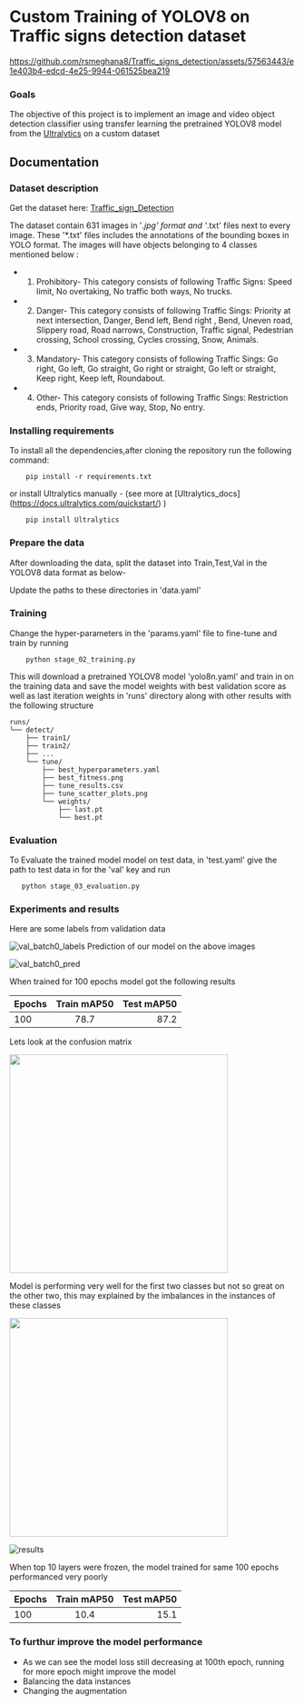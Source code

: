 # Custom Training of YOLOV8 on Traffic signs detection dataset

https://github.com/rsmeghana8/Traffic_signs_detection/assets/57563443/e1e403b4-edcd-4e25-9944-061525bea219

### Goals

The objective of this project is to implement an image and video object detection classifier using transfer learning the pretrained YOLOV8 model from the [Ultralytics](https://ultralytics.com/) on a custom dataset

## Documentation
### Dataset description
Get the dataset here: [Traffic_sign_Detection](https://www.kaggle.com/datasets/valentynsichkar/traffic-signs-dataset-in-yolo-format)

The dataset contain 631 images in '*.jpg' format and '*.txt' files next to every image. These '*.txt' files includes the annotations of the bounding boxes in YOLO format. The images will have objects belonging to 4 classes mentioned below :

* 1. Prohibitory- This category consists of following Traffic Signs: 
 Speed limit, No overtaking, No traffic both ways, No trucks.

* 2. Danger-  This category consists of following Traffic Sings: Priority at next intersection, Danger, Bend left, Bend 
 right , Bend, Uneven road, Slippery road, Road narrows, Construction, Traffic signal, Pedestrian crossing, School crossing, Cycles crossing, Snow, Animals.
* 3. Mandatory- This category consists of following Traffic Sings: 
Go right, Go left, Go straight, Go right or straight, Go left or straight, Keep right, Keep left, Roundabout.

* 4. Other- This category consists of following Traffic Sings: Restriction ends, Priority road, Give way, Stop, No entry.

### Installing requirements
To install all the dependencies,after cloning the repository run the following command:
```
    pip install -r requirements.txt
```

or install Ultralytics manually - (see more at [Ultralytics_docs] (https://docs.ultralytics.com/quickstart/) )
```
    pip install Ultralytics
```

### Prepare the data
After downloading the data, split the dataset into Train,Test,Val in the YOLOV8 data format as below-

Update the paths to these directories in 'data.yaml'

### Training
Change the hyper-parameters in the 'params.yaml' file to fine-tune and train by running 
```
    python stage_02_training.py

```
This will download a pretrained YOLOV8 model 'yolo8n.yaml' and train in on the training data and save the model weights with best validation score as well as last iteration weights in 'runs' directory along with other results with the following structure
```
runs/
└── detect/
    ├── train1/
    ├── train2/
    ├── ...
    └── tune/
        ├── best_hyperparameters.yaml
        ├── best_fitness.png
        ├── tune_results.csv
        ├── tune_scatter_plots.png
        └── weights/
            ├── last.pt
            └── best.pt
```

### Evaluation
To Evaluate the trained model model on test data, in 'test.yaml' give the path to test data in for the 'val' key and run
```
   python stage_03_evaluation.py
```
### Experiments and results
Here are some labels from validation data

![val_batch0_labels](https://github.com/rsmeghana8/Traffic_signs_detection/assets/57563443/7e0f0424-3f69-48b2-b7a5-462d97810397)
Prediction of our model on the above images

![val_batch0_pred](https://github.com/rsmeghana8/Traffic_signs_detection/assets/57563443/0a917b6c-b6b6-44bb-965c-ab13c5c2fbd5)

When trained for 100 epochs model got the following results

|      Epochs   |  Train mAP50    | Test mAP50 |
| :------------ |:---------------:| ----------:|
|       100     |      78.7       |    87.2    |


Lets look at the confusion matrix

<img src="https://github.com/rsmeghana8/Traffic_signs_detection/assets/57563443/8f3d9ad9-8b16-4e44-a115-41a23f3f9830" width="385px" align="center">

Model is performing very well for the first two classes but not so great on the other two, this may explained by the imbalances in the instances of these classes

<img src="https://github.com/rsmeghana8/Traffic_signs_detection/assets/57563443/38b75067-f770-4b3e-baa5-28b7ddf8bce3" width="385px" align="center">

![results](https://github.com/rsmeghana8/Traffic_signs_detection/assets/57563443/573f37f9-6f95-43a3-b911-a8ed63905b08)

When top 10 layers were frozen, the model trained for same 100 epochs performanced very poorly

|      Epochs   |  Train mAP50    | Test mAP50 |
| :------------ |:---------------:| ----------:|
|       100     |      10.4       |    15.1    |

### To furthur improve the model performance
* As we can see the model loss still decreasing at 100th epoch, running for more epoch might improve the model
* Balancing the data instances
* Changing the augmentation 




    



